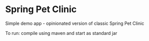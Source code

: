 # Spring Pet Clinic
Simple demo app - opinionated version of classic Spring Pet Clinic

To run: compile using maven and start as standard jar

